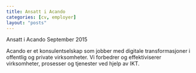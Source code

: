 ```yaml
---
title: Ansatt i Acando
categories: [cv, employer]
layout: "posts"
---
```


Ansatt i Acando
September 2015

Acando er et konsulentselskap som jobber med digitale transformasjoner i offentlig og private virksomheter. Vi forbedrer og effektiviserer virksomheter, prosesser og tjenester ved hjelp av IKT.

